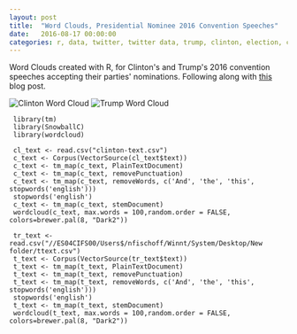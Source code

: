 ```yaml
---
layout: post
title:  "Word Clouds, Presidential Nominee 2016 Convention Speeches"
date:   2016-08-17 00:00:00
categories: r, data, twitter, twitter data, trump, clinton, election, convention speeches, politics
---
```


Word Clouds created with R, for Clinton's and Trump's 2016 convention speeches accepting their parties' nominations. Following along with [this](https://www.r-bloggers.com/building-wordclouds-in-r/) blog post. 

![Clinton Word Cloud](http://khasachi.com/images/c_wc1.png)
![Trump Word Cloud](http://khasachi.com/images/twc.png)


     library(tm)
     library(SnowballC)
     library(wordcloud)
     
     cl_text <- read.csv("clinton-text.csv")
     c_text <- Corpus(VectorSource(cl_text$text))
     c_text <- tm_map(c_text, PlainTextDocument)
     c_text <- tm_map(c_text, removePunctuation)
     c_text <- tm_map(c_text, removeWords, c('And', 'the', 'this', stopwords('english')))
     stopwords('english')
     c_text <- tm_map(c_text, stemDocument)
     wordcloud(c_text, max.words = 100,random.order = FALSE, colors=brewer.pal(8, "Dark2"))

     tr_text <- read.csv("//ES04CIFS00/Users$/nfischoff/Winnt/System/Desktop/New folder/ttext.csv")
     t_text <- Corpus(VectorSource(tr_text$text))
     t_text <- tm_map(t_text, PlainTextDocument)
     t_text <- tm_map(t_text, removePunctuation)
     t_text <- tm_map(t_text, removeWords, c('And', 'the', 'this', stopwords('english')))
     stopwords('english')
     t_text <- tm_map(t_text, stemDocument)
     wordcloud(t_text, max.words = 100,random.order = FALSE, colors=brewer.pal(8, "Dark2"))
